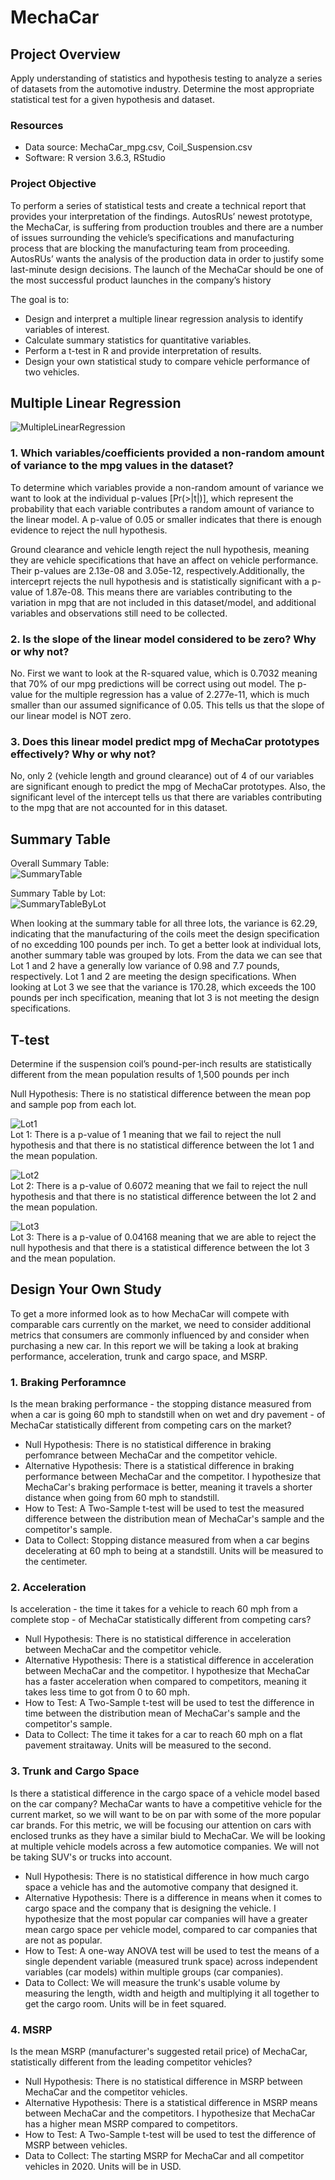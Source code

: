 # MechaCar

## Project Overview
Apply understanding of statistics and hypothesis testing to analyze a series of datasets from the automotive industry. Determine the most appropriate statistical test for a given hypothesis and dataset.

### Resources
- Data source: MechaCar_mpg.csv, Coil_Suspension.csv
- Software: R version 3.6.3, RStudio

### Project Objective 
To perform a series of statistical tests and create a technical report that provides your interpretation of the findings. AutosRUs’ newest prototype, the MechaCar, is suffering from production troubles and there are a number of issues surrounding the vehicle’s specifications and manufacturing process that are blocking the manufacturing team from proceeding. AutosRUs’ wants the analysis of the production data in order to justify some last-minute design decisions. The launch of the MechaCar should be one of the most successful product launches in the company’s history

The goal is to:
- Design and interpret a multiple linear regression analysis to identify variables of interest.
- Calculate summary statistics for quantitative variables.
- Perform a t-test in R and provide interpretation of results.
- Design your own statistical study to compare vehicle performance of two vehicles.

## Multiple Linear Regression

![MultipleLinearRegression](https://github.com/hillarykrumbholz/MechaCar/blob/master/Images/MultipleLinearRegressionTable.png)

### 1. Which variables/coefficients provided a non-random amount of variance to the mpg values in the dataset?

To determine which variables provide a non-random amount of variance we want to look at the individual p-values [Pr(>|t|)], which represent the probability that each variable contributes a  random amount of variance to the linear model. A p-value of 0.05 or smaller indicates that there is enough evidence to reject the null hypothesis.

Ground clearance and vehicle length reject the null hypothesis, meaning they are vehicle specifications that have an affect on vehicle performance. Their p-values are 2.13e-08 and 3.05e-12, respectively.Additionally, the interceprt rejects the null hypothesis and is statistically significant with a p-value of 1.87e-08. This means there are variables contributing to the variation in mpg that are not included in this dataset/model, and additional variables and observations still need to be collected. 

### 2. Is the slope of the linear model considered to be zero? Why or why not?

No. First we want to look at the R-squared value, which is 0.7032 meaning that 70% of our mpg predictions will be correct using out model. The p-value for the multiple regression has a value of 2.277e-11, which is much smaller than our assumed significance of 0.05. This tells us that the slope of our linear model is NOT zero. 

### 3. Does this linear model predict mpg of MechaCar prototypes effectively? Why or why not?

No, only 2 (vehicle length and ground clearance) out of 4 of our variables are significant enough to predict the mpg of MechaCar prototypes. Also, the significant level of the intercept tells us that there are variables contributing to the mpg that are not accounted for in this dataset. 

## Summary Table

Overall Summary Table: <br>
![SummaryTable](https://github.com/hillarykrumbholz/MechaCar/blob/master/Images/summaryTablePSI.png)

Summary Table by Lot: <br>
![SummaryTableByLot](https://github.com/hillarykrumbholz/MechaCar/blob/master/Images/summaryTableByLotPSI.png)

When looking at the summary table for all three lots, the variance is 62.29, indicating that the manufacturing of the coils meet the design specification of no excedding 100 pounds per inch. To get a better look at individual lots, another summary table was grouped by lots. From the data we can see that Lot 1 and 2 have a generally low variance of 0.98 and 7.7 pounds, respectively. Lot 1 and 2 are meeting the design specifications. When looking at Lot 3 we see that the variance is 170.28, which exceeds the 100 pounds per inch specification, meaning that lot 3 is not meeting the design specifications. 

## T-test

Determine if the suspension coil’s pound-per-inch results are statistically different from the mean population results of 1,500 pounds per inch

Null Hypothesis: There is no statistical difference between the mean pop and sample pop from each lot.

![Lot1](https://github.com/hillarykrumbholz/MechaCar/blob/master/Images/Lot1_ttest.png) <br>
Lot 1: There is a p-value of 1 meaning that we fail to reject the null hypothesis and that there is no statistical difference between the lot 1 and the mean population.

![Lot2](https://github.com/hillarykrumbholz/MechaCar/blob/master/Images/Lot2_ttest.png) <br>
Lot 2: There is a p-value of 0.6072 meaning that we fail to reject the null hypothesis and that there is no statistical difference between the lot 2 and the mean population.

![Lot3](https://github.com/hillarykrumbholz/MechaCar/blob/master/Images/Lot3_ttest.png) <br>
Lot 3: There is a p-value of 0.04168 meaning that we are able to reject the null hypothesis and that there is a statistical difference between the lot 3 and the mean population.

## Design Your Own Study

To get a more informed look as to how MechaCar will compete with comparable cars currently on the market, we need to consider additional metrics that consumers are commonly influenced by and consider when purchasing a new car. In this report we will be taking a look at braking performance, acceleration, trunk and cargo space, and MSRP. 

### 1. Braking Perforamnce <br>
Is the mean braking performance - the stopping distance measured from when a car is going 60 mph to standstill when on wet and dry pavement - of MechaCar statistically different from competing cars on the market? 

- Null Hypothesis: There is no statistical difference in braking perfomrance between MechaCar and the competitor vehicle.
- Alternative Hypothesis: There is a statistical difference in braking performance between MechaCar and the competitor. I hypothesize that MechaCar's braking performace is better, meaning it travels a shorter distance when going from 60 mph to standstill.
- How to Test: A Two-Sample t-test will be used to test the measured difference between the distribution mean of MechaCar's sample and the competitor's sample. 
- Data to Collect: Stopping distance measured from when a car begins decelerating at 60 mph to being at a standstill. Units will be measured to the centimeter. 

### 2. Acceleration <br>
Is acceleration - the time it takes for a vehicle to reach 60 mph from a complete stop - of MechaCar statistically different from competing cars?

- Null Hypothesis: There is no statistical difference in acceleration between MechaCar and the competitor vehicle.
- Alternative Hypothesis: There is a statistical difference in acceleration between MechaCar and the competitor. I hypothesize that MechaCar has a faster acceleration when compared to competitors, meaning it takes less time to got from 0 to 60 mph.
- How to Test: A Two-Sample t-test will be used to test the difference in time between the distribution mean of MechaCar's sample and the competitor's sample. 
- Data to Collect: The time it takes for a car to reach 60 mph on a flat pavement straitaway. Units will be measured to the second.  

### 3. Trunk and Cargo Space <br>
Is there a statistical difference in the cargo space of a vehicle model based on the car company? MechaCar wants to have a competitive vehicle for the current market, so we will want to be on par with some of the more popular car brands. For this metric, we will be focusing our attention on cars with enclosed trunks as they have a similar biuld to MechaCar. We will be looking at multiple vehicle models across a few automotice companies. We will not be taking SUV's or trucks into account. 

- Null Hypothesis: There is no statistical difference in how much cargo space a vehicle has and the automotive company that designed it. 
- Alternative Hypothesis: There is a difference in means when it comes to cargo space and the company that is designing the vehicle. I hypothesize that the most popular car companies will have a greater mean cargo space per vehicle model, compared to car companies that are not as popular. 
- How to Test: A one-way ANOVA test will be used to test the means of a single dependent variable (measured trunk space) across independent variables (car models) within multiple groups (car companies).
- Data to Collect: We will measure the trunk's usable volume by measuring the length, width and heigth and multiplying it all together to get the cargo room. Units will be in feet squared. 

### 4. MSRP <br>
Is the mean MSRP (manufacturer's suggested retail price) of MechaCar, statistically different from the leading competitor vehicles?

- Null Hypothesis: There is no statistical difference in MSRP between MechaCar and the competitor vehicles.
- Alternative Hypothesis: There is a statistical difference in MSRP means between MechaCar and the competitors. I hypothesize that MechaCar has a higher mean MSRP compared to competitors.
- How to Test: A Two-Sample t-test will be used to test the difference of MSRP between vehicles. 
- Data to Collect: The starting MSRP for MechaCar and all competitor vehicles in 2020. Units will be in USD. 

